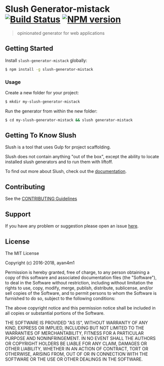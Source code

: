 # Slush Generator-mistack [![Build Status](https://secure.travis-ci.org/ayan4m1/slush-generator-mistack.png?branch=master)](https://travis-ci.org/ayan4m1/slush-generator-mistack) [![NPM version](https://badge-me.herokuapp.com/api/npm/slush-generator-mistack.png)](http://badges.enytc.com/for/npm/slush-generator-mistack)

> opinionated generator for web applications


## Getting Started

Install `slush-generator-mistack` globally:

```bash
$ npm install -g slush-generator-mistack
```

### Usage

Create a new folder for your project:

```bash
$ mkdir my-slush-generator-mistack
```

Run the generator from within the new folder:

```bash
$ cd my-slush-generator-mistack && slush generator-mistack
```

## Getting To Know Slush

Slush is a tool that uses Gulp for project scaffolding.

Slush does not contain anything "out of the box", except the ability to locate installed slush generators and to run them with liftoff.

To find out more about Slush, check out the [documentation](https://github.com/slushjs/slush).

## Contributing

See the [CONTRIBUTING Guidelines](https://github.com/ayan4m1/slush-generator-mistack/blob/master/CONTRIBUTING.md)

## Support
If you have any problem or suggestion please open an issue [here](https://github.com/ayan4m1/slush-generator-mistack/issues).

## License 

The MIT License

Copyright (c) 2016-2018, ayan4m1

Permission is hereby granted, free of charge, to any person
obtaining a copy of this software and associated documentation
files (the "Software"), to deal in the Software without
restriction, including without limitation the rights to use,
copy, modify, merge, publish, distribute, sublicense, and/or sell
copies of the Software, and to permit persons to whom the
Software is furnished to do so, subject to the following
conditions:

The above copyright notice and this permission notice shall be
included in all copies or substantial portions of the Software.

THE SOFTWARE IS PROVIDED "AS IS", WITHOUT WARRANTY OF ANY KIND,
EXPRESS OR IMPLIED, INCLUDING BUT NOT LIMITED TO THE WARRANTIES
OF MERCHANTABILITY, FITNESS FOR A PARTICULAR PURPOSE AND
NONINFRINGEMENT. IN NO EVENT SHALL THE AUTHORS OR COPYRIGHT
HOLDERS BE LIABLE FOR ANY CLAIM, DAMAGES OR OTHER LIABILITY,
WHETHER IN AN ACTION OF CONTRACT, TORT OR OTHERWISE, ARISING
FROM, OUT OF OR IN CONNECTION WITH THE SOFTWARE OR THE USE OR
OTHER DEALINGS IN THE SOFTWARE.

